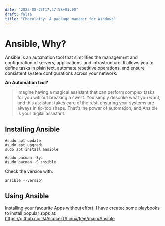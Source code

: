 ```yaml
---
date: "2023-08-26T17:27:58+01:00"
draft: false
title: "Chocolatey: A package manager for Windows"
---
```


# Ansible, Why?

Ansible is an automation tool that simplifies the management and configuration of servers, applications, and infrastructure. It allows you to define tasks in plain text, automate repetitive operations, and ensure consistent system configurations across your network.

**An Automation tool?**

> Imagine having a magical assistant that can perform complex tasks for you without breaking a sweat. You simply describe what you want, and this assistant takes care of the rest, ensuring your systems are always in tip-top shape. That's the power of automation, and Ansible is your digital assistant.

## Installing Ansible

```
#sudo apt update
#sudo apt upgrade
sudo apt install ansible

#sudo pacman -Syu
#sudo pacman -S ansible
```

Check the version with:
```
ansible --version
```

## Using Ansible

Installing your favourite Apps without effort. I have created some playbooks to install popular apps at: <https://github.com/JAlcocerT/Linux/tree/main/Ansible>